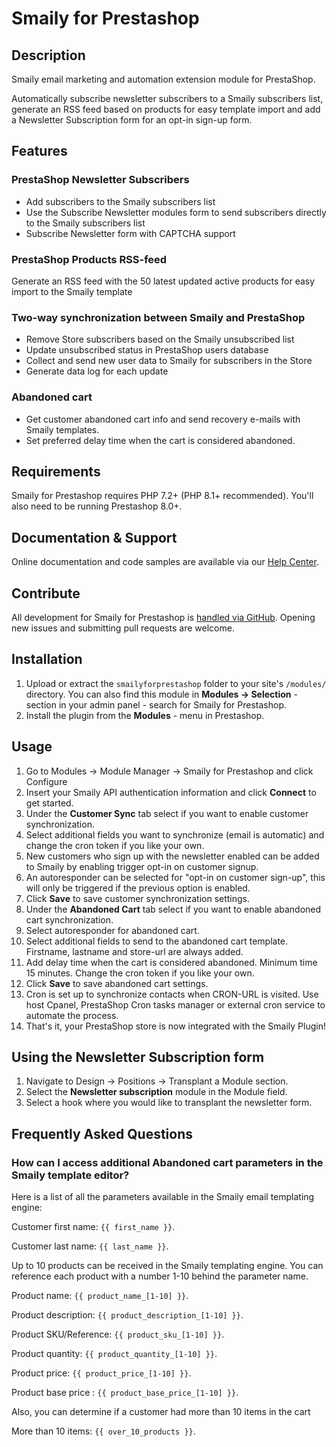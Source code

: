 # Smaily for Prestashop

## Description

Smaily email marketing and automation extension module for PrestaShop.

Automatically subscribe newsletter subscribers to a Smaily subscribers list, generate an RSS feed based on products for easy template import and add a Newsletter Subscription form for an opt-in sign-up form.

## Features

### PrestaShop Newsletter Subscribers

- Add subscribers to the Smaily subscribers list
- Use the Subscribe Newsletter modules form to send subscribers directly to the Smaily subscribers list
- Subscribe Newsletter form with CAPTCHA support

### PrestaShop Products RSS-feed

Generate an RSS feed with the 50 latest updated active products for easy import to the Smaily template

### Two-way synchronization between Smaily and PrestaShop

- Remove Store subscribers based on the Smaily unsubscribed list
- Update unsubscribed status in PrestaShop users database
- Collect and send new user data to Smaily for subscribers in the Store
- Generate data log for each update

### Abandoned cart

- Get customer abandoned cart info and send recovery e-mails with Smaily templates.
- Set preferred delay time when the cart is considered abandoned.

## Requirements

Smaily for Prestashop requires PHP 7.2+ (PHP 8.1+ recommended). You'll also need to be running Prestashop 8.0+.

## Documentation & Support

Online documentation and code samples are available via our [Help Center](https://smaily.com/help/user-manuals/).

## Contribute

All development for Smaily for Prestashop is [handled via GitHub](https://github.com/sendsmaily/smaily-prestashop-module). Opening new issues and submitting pull requests are welcome.

## Installation

1. Upload or extract the `smailyforprestashop` folder to your site's `/modules/` directory. You can also find this module in **Modules -> Selection** - section in your admin panel - search for Smaily for Prestashop.
2. Install the plugin from the **Modules** - menu in Prestashop.

## Usage

1. Go to Modules -> Module Manager -> Smaily for Prestashop and click Configure
2. Insert your Smaily API authentication information and click **Connect** to get started.
3. Under the **Customer Sync** tab select if you want to enable customer synchronization.
4. Select additional fields you want to synchronize (email is automatic) and change the cron token if you like your own.
5. New customers who sign up with the newsletter enabled can be added to Smaily by enabling trigger opt-in on customer signup.
6. An autoresponder can be selected for "opt-in on customer sign-up", this will only be triggered if the previous option is enabled.
7. Click **Save** to save customer synchronization settings.
8. Under the **Abandoned Cart** tab select if you want to enable abandoned cart synchronization.
9. Select autoresponder for abandoned cart.
10. Select additional fields to send to the abandoned cart template. Firstname, lastname and store-url are always added.
11. Add delay time when the cart is considered abandoned. Minimum time 15 minutes. Change the cron token if you like your own.
12. Click **Save** to save abandoned cart settings.
13. Cron is set up to synchronize contacts when CRON-URL is visited. Use host Cpanel, PrestaShop Cron tasks manager or external cron service to automate the process.
14. That's it, your PrestaShop store is now integrated with the Smaily Plugin!

## Using the Newsletter Subscription form

1. Navigate to Design -> Positions -> Transplant a Module section.
2. Select the **Newsletter subscription** module in the Module field.
3. Select a hook where you would like to transplant the newsletter form.

## Frequently Asked Questions

### How can I access additional Abandoned cart parameters in the Smaily template editor?

Here is a list of all the parameters available in the Smaily email templating engine:

Customer first name: `{{ first_name }}`.

Customer last name: `{{ last_name }}`.

Up to 10 products can be received in the Smaily templating engine. You can reference each product with a number 1-10 behind the parameter name.

Product name: `{{ product_name_[1-10] }}`.

Product description: `{{ product_description_[1-10] }}`.

Product SKU/Reference: `{{ product_sku_[1-10] }}`.

Product quantity: `{{ product_quantity_[1-10] }}`.

Product price: `{{ product_price_[1-10] }}`.

Product base price : `{{ product_base_price_[1-10] }}`.

Also, you can determine if a customer had more than 10 items in the cart

More than 10 items: `{{ over_10_products }}`.
